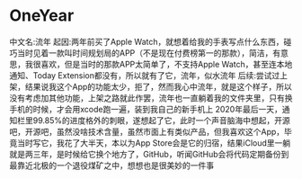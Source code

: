 # OneYear
中文名:流年 起因:两年前买了Apple Watch，就想着给我的手表写点什么东西，碰巧当时见着一款叫时间规划局的APP（不是现在付费榜第一的那款），简洁，有意思，我很喜欢，但是当时的那款APP太简单了，不支持Apple Watch，甚至连本地通知、Today Extension都没有，所以就有了它，流年，似水流年 后续:尝试过上架，结果说我这个App的功能太少，拒了，然而我心中流年，就是这个样子，所以没有考虑加其他功能，上架之路就此作罢，流年也一直躺着我的文件夹里，只有换手机的时候，才会用xcode跑一遍，装到我自己的新手机上 2020年最后一天，通知栏里99.85%的进度格外的刺眼，遂想起了它，此时一个声音脑海中想起，开源吧，开源吧，虽然没啥技术含量，虽然市面上有类似产品，但我喜欢这个App，毕竟当时写它，我花了大半天，本以为App Store会是它的归宿，结果iCloud里一躺就是两三年，是时候给它换个地方了，GitHub，听闻GitHub会将代码定期备份到最靠近北极的一个退役煤矿之中，想想也是很美妙的一件事
